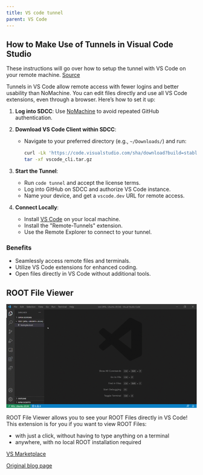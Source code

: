 ```yaml
---
title: VS code tunnel
parent: VS Code
---
```


## How to Make Use of Tunnels in Visual Code Studio

These instructions will go over how to setup the tunnel with VS Code on your remote machine. [Source](https://code.visualstudio.com/docs/remote/tunnels)

Tunnels in VS Code allow remote access with fewer logins and better usability than NoMachine. You can edit files directly and use all VS Code extensions, even through a browser. Here’s how to set it up:  

1. **Log into SDCC**: Use [NoMachine](no-machine.md) to avoid repeated GitHub authentication.  
2. **Download VS Code Client within SDCC**:  
   - Navigate to your preferred directory (e.g., `~/Downloads/`) and run:  

     ```bash
     curl -Lk 'https://code.visualstudio.com/sha/download?build=stable&os=cli-alpine-x64' -output vscode_cli.tar.gz
     tar -xf vscode_cli.tar.gz
     ```

3. **Start the Tunnel**:  
   - Run `code tunnel` and accept the license terms.  
   - Log into GitHub on SDCC and authorize VS Code instance.  
   - Name your device, and get a `vscode.dev` URL for remote access.  
4. **Connect Locally**:  
   - Install [VS Code](https://visualstudio.microsoft.com/) on your local machine.  
   - Install the "Remote-Tunnels" extension.  
   - Use the Remote Explorer to connect to your tunnel.  

### Benefits

- Seamlessly access remote files and terminals.  
- Utilize VS Code extensions for enhanced coding.  
- Open files directly in VS Code without additional tools.

## ROOT File Viewer

![alt text](/img/vscode_extension_announcement.gif)

ROOT File Viewer allows you to see your ROOT Files directly in VS Code! This extension is for you if you want to view ROOT Files:
- with just a click, without having to type anything on a terminal
- anywhere, with no local ROOT installation required


[VS Marketplace](https://marketplace.visualstudio.com/items?itemName=albertopdrf.root-file-viewer)


[Original blog page](https://root.cern/blog/vscode-extension-announcement/) 


